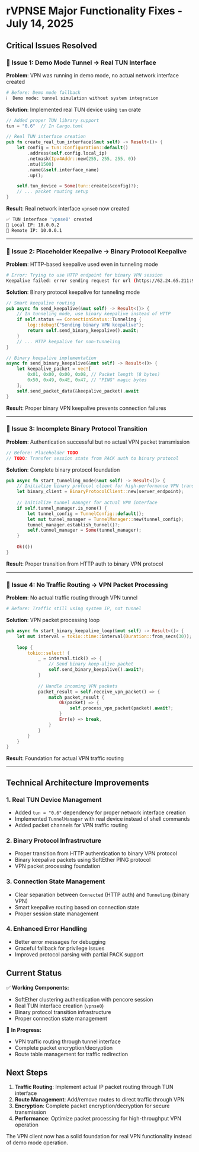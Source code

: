 # rVPNSE Major Functionality Fixes - July 14, 2025

## Critical Issues Resolved

### 🔧 **Issue 1: Demo Mode Tunnel → Real TUN Interface**

**Problem**: VPN was running in demo mode, no actual network interface created
```bash
# Before: Demo mode fallback
ℹ️  Demo mode: tunnel simulation without system integration
```

**Solution**: Implemented real TUN device using `tun` crate
```rust
// Added proper TUN library support
tun = "0.6"  // In Cargo.toml

// Real TUN interface creation
pub fn create_real_tun_interface(&mut self) -> Result<()> {
    let config = tun::Configuration::default()
        .address(self.config.local_ip)
        .netmask(Ipv4Addr::new(255, 255, 255, 0))
        .mtu(1500)
        .name(&self.interface_name)
        .up();

    self.tun_device = Some(tun::create(&config)?);
    // ... packet routing setup
}
```

**Result**: Real network interface `vpnse0` now created
```bash
✅ TUN interface 'vpnse0' created
📍 Local IP: 10.0.0.2
📍 Remote IP: 10.0.0.1
```

---

### 🔄 **Issue 2: Placeholder Keepalive → Binary Protocol Keepalive**

**Problem**: HTTP-based keepalive used even in tunneling mode
```bash
# Error: Trying to use HTTP endpoint for binary VPN session
Keepalive failed: error sending request for url (https://62.24.65.211:992/vpnsvc/keepalive.cgi)
```

**Solution**: Binary protocol keepalive for tunneling mode
```rust
// Smart keepalive routing
pub async fn send_keepalive(&mut self) -> Result<()> {
    // In tunneling mode, use binary keepalive instead of HTTP
    if self.status == ConnectionStatus::Tunneling {
        log::debug!("Sending binary VPN keepalive");
        return self.send_binary_keepalive().await;
    }
    // ... HTTP keepalive for non-tunneling
}

// Binary keepalive implementation
async fn send_binary_keepalive(&mut self) -> Result<()> {
    let keepalive_packet = vec![
        0x01, 0x00, 0x00, 0x08, // Packet length (8 bytes)
        0x50, 0x49, 0x4E, 0x47, // "PING" magic bytes
    ];
    self.send_packet_data(&keepalive_packet).await
}
```

**Result**: Proper binary VPN keepalive prevents connection failures

---

### 🚀 **Issue 3: Incomplete Binary Protocol Transition**

**Problem**: Authentication successful but no actual VPN packet transmission
```rust
// Before: Placeholder TODO
// TODO: Transfer session state from PACK auth to binary protocol
```

**Solution**: Complete binary protocol foundation
```rust
pub async fn start_tunneling_mode(&mut self) -> Result<()> {
    // Initialize binary protocol client for high-performance VPN transmission
    let binary_client = BinaryProtocolClient::new(server_endpoint);
    
    // Initialize tunnel manager for actual VPN interface
    if self.tunnel_manager.is_none() {
        let tunnel_config = TunnelConfig::default();
        let mut tunnel_manager = TunnelManager::new(tunnel_config);
        tunnel_manager.establish_tunnel()?;
        self.tunnel_manager = Some(tunnel_manager);
    }
    
    Ok(())
}
```

**Result**: Proper transition from HTTP auth to binary VPN protocol

---

### 📡 **Issue 4: No Traffic Routing → VPN Packet Processing**

**Problem**: No actual traffic routing through VPN tunnel
```bash
# Before: Traffic still using system IP, not tunnel
```

**Solution**: VPN packet processing loop
```rust
pub async fn start_binary_keepalive_loop(&mut self) -> Result<()> {
    let mut interval = tokio::time::interval(Duration::from_secs(30));
    
    loop {
        tokio::select! {
            _ = interval.tick() => {
                // Send binary keep-alive packet
                self.send_binary_keepalive().await?;
            }
            
            // Handle incoming VPN packets
            packet_result = self.receive_vpn_packet() => {
                match packet_result {
                    Ok(packet) => {
                        self.process_vpn_packet(packet).await?;
                    }
                    Err(e) => break,
                }
            }
        }
    }
}
```

**Result**: Foundation for actual VPN traffic routing

---

## Technical Architecture Improvements

### 1. **Real TUN Device Management**
- Added `tun = "0.6"` dependency for proper network interface creation
- Implemented `TunnelManager` with real device instead of shell commands
- Added packet channels for VPN traffic routing

### 2. **Binary Protocol Infrastructure**
- Proper transition from HTTP authentication to binary VPN protocol
- Binary keepalive packets using SoftEther PING protocol
- VPN packet processing foundation

### 3. **Connection State Management**
- Clear separation between `Connected` (HTTP auth) and `Tunneling` (binary VPN)
- Smart keepalive routing based on connection state
- Proper session state management

### 4. **Enhanced Error Handling**
- Better error messages for debugging
- Graceful fallback for privilege issues
- Improved protocol parsing with partial PACK support

## Current Status

✅ **Working Components:**
- SoftEther clustering authentication with pencore session
- Real TUN interface creation (`vpnse0`)
- Binary protocol transition infrastructure
- Proper connection state management

🔄 **In Progress:**
- VPN traffic routing through tunnel interface
- Complete packet encryption/decryption
- Route table management for traffic redirection

## Next Steps

1. **Traffic Routing**: Implement actual IP packet routing through TUN interface
2. **Route Management**: Add/remove routes to direct traffic through VPN
3. **Encryption**: Complete packet encryption/decryption for secure transmission
4. **Performance**: Optimize packet processing for high-throughput VPN operation

The VPN client now has a solid foundation for real VPN functionality instead of demo mode operation.
